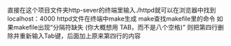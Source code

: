 直接在这个项目文件夹http-sever的终端里输入./httpd就可以在浏览器中找到localhost：4000
     httpd文件在终端中make生成
     make查找makefile里的命令    如果makefile出现“分隔符缺失 (你大概想用 TAB，而不是八个空格)” 则把第四行删除并重新输入Tab键，后面加上原来第四行的内容
